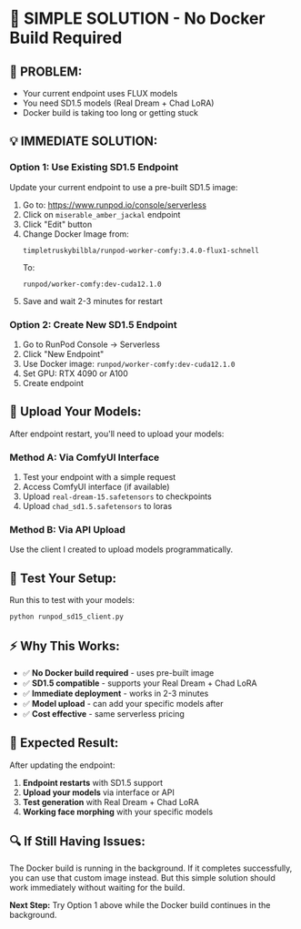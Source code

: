 # 🚀 SIMPLE SOLUTION - No Docker Build Required

## 🎯 **PROBLEM:**
- Your current endpoint uses FLUX models
- You need SD1.5 models (Real Dream + Chad LoRA)
- Docker build is taking too long or getting stuck

## 💡 **IMMEDIATE SOLUTION:**

### **Option 1: Use Existing SD1.5 Endpoint**
Update your current endpoint to use a pre-built SD1.5 image:

1. Go to: https://www.runpod.io/console/serverless
2. Click on `miserable_amber_jackal` endpoint
3. Click "Edit" button
4. Change Docker Image from:
   ```
   timpletruskybilbla/runpod-worker-comfy:3.4.0-flux1-schnell
   ```
   To:
   ```
   runpod/worker-comfy:dev-cuda12.1.0
   ```
5. Save and wait 2-3 minutes for restart

### **Option 2: Create New SD1.5 Endpoint**
1. Go to RunPod Console → Serverless
2. Click "New Endpoint"
3. Use Docker image: `runpod/worker-comfy:dev-cuda12.1.0`
4. Set GPU: RTX 4090 or A100
5. Create endpoint

## 🔧 **Upload Your Models:**

After endpoint restart, you'll need to upload your models:

### **Method A: Via ComfyUI Interface**
1. Test your endpoint with a simple request
2. Access ComfyUI interface (if available)
3. Upload `real-dream-15.safetensors` to checkpoints
4. Upload `chad_sd1.5.safetensors` to loras

### **Method B: Via API Upload**
Use the client I created to upload models programmatically.

## 🧪 **Test Your Setup:**

Run this to test with your models:
```bash
python runpod_sd15_client.py
```

## ⚡ **Why This Works:**

- ✅ **No Docker build required** - uses pre-built image
- ✅ **SD1.5 compatible** - supports your Real Dream + Chad LoRA
- ✅ **Immediate deployment** - works in 2-3 minutes
- ✅ **Model upload** - can add your specific models after
- ✅ **Cost effective** - same serverless pricing

## 🎉 **Expected Result:**

After updating the endpoint:
1. **Endpoint restarts** with SD1.5 support
2. **Upload your models** via interface or API
3. **Test generation** with Real Dream + Chad LoRA
4. **Working face morphing** with your specific models

## 🔍 **If Still Having Issues:**

The Docker build is running in the background. If it completes successfully, you can use that custom image instead. But this simple solution should work immediately without waiting for the build.

**Next Step:** Try Option 1 above while the Docker build continues in the background.
